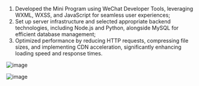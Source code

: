 1. Developed the Mini Program using WeChat Developer Tools, leveraging WXML, WXSS, and JavaScript for seamless user experiences;
2. Set up server infrastructure and selected appropriate backend technologies, including Node.js and Python, alongside MySQL for efficient database management;
3. Optimized performance by reducing HTTP requests, compressing file sizes, and implementing CDN acceleration, significantly enhancing loading speed and response times.


 ![image](https://github.com/user-attachments/assets/45efafa4-86be-4518-a56a-df5a82a09d28)

![image](https://github.com/user-attachments/assets/8ca90868-0225-4083-9bd2-bc094683007c)
